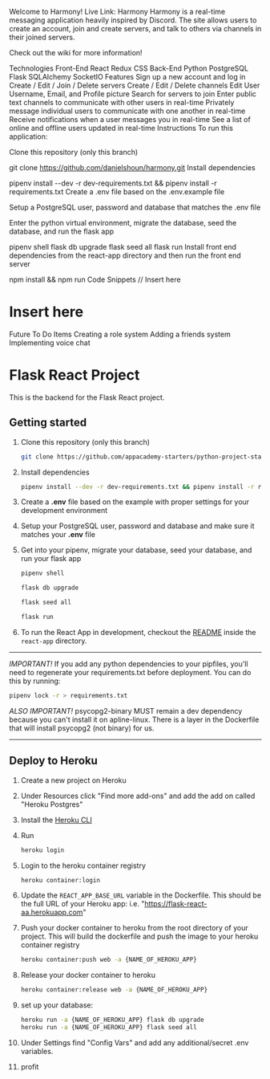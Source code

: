 Welcome to Harmony!
Live Link: Harmony
Harmony is a real-time messaging application heavily inspired by Discord. The site allows users to create an account, join and create servers, and talk to others via channels in their joined servers.

Check out the wiki for more information!

Technologies
Front-End
React
Redux
CSS
Back-End
Python
PostgreSQL
Flask
SQLAlchemy
SocketIO
Features
Sign up a new account and log in
Create / Edit / Join / Delete servers
Create / Edit / Delete channels
Edit User Username, Email, and Profile picture
Search for servers to join
Enter public text channels to communicate with other users in real-time
Privately message individual users to communicate with one another in real-time
Receive notifications when a user messages you in real-time
See a list of online and offline users updated in real-time
Instructions
To run this application:

Clone this repository (only this branch)

git clone https://github.com/danielshoun/harmony.git
Install dependencies

pipenv install --dev -r dev-requirements.txt && pipenv install -r requirements.txt
Create a .env file based on the .env.example file

Setup a PostgreSQL user, password and database that matches the .env file

Enter the python virtual environment, migrate the database, seed the database, and run the flask app

pipenv shell
flask db upgrade
flask seed all
flask run
Install front end dependencies from the react-app directory and then run the front end server

npm install && npm run
Code Snippets
// Insert here
# Insert here
Future To Do Items
 Creating a role system
 Adding a friends system
 Implementing voice chat



# Flask React Project

This is the backend for the Flask React project.

## Getting started

1. Clone this repository (only this branch)

   ```bash
   git clone https://github.com/appacademy-starters/python-project-starter.git
   ```

2. Install dependencies

      ```bash
      pipenv install --dev -r dev-requirements.txt && pipenv install -r requirements.txt
      ```

3. Create a **.env** file based on the example with proper settings for your
   development environment
4. Setup your PostgreSQL user, password and database and make sure it matches your **.env** file

5. Get into your pipenv, migrate your database, seed your database, and run your flask app

   ```bash
   pipenv shell
   ```

   ```bash
   flask db upgrade
   ```

   ```bash
   flask seed all
   ```

   ```bash
   flask run
   ```

6. To run the React App in development, checkout the [README](./react-app/README.md) inside the `react-app` directory.

***
*IMPORTANT!*
   If you add any python dependencies to your pipfiles, you'll need to regenerate your requirements.txt before deployment.
   You can do this by running:

   ```bash
   pipenv lock -r > requirements.txt
   ```

*ALSO IMPORTANT!*
   psycopg2-binary MUST remain a dev dependency because you can't install it on apline-linux.
   There is a layer in the Dockerfile that will install psycopg2 (not binary) for us.
***

## Deploy to Heroku

1. Create a new project on Heroku
2. Under Resources click "Find more add-ons" and add the add on called "Heroku Postgres"
3. Install the [Heroku CLI](https://devcenter.heroku.com/articles/heroku-command-line)
4. Run

   ```bash
   heroku login
   ```

5. Login to the heroku container registry

   ```bash
   heroku container:login
   ```

6. Update the `REACT_APP_BASE_URL` variable in the Dockerfile.
   This should be the full URL of your Heroku app: i.e. "https://flask-react-aa.herokuapp.com"
7. Push your docker container to heroku from the root directory of your project.
   This will build the dockerfile and push the image to your heroku container registry

   ```bash
   heroku container:push web -a {NAME_OF_HEROKU_APP}
   ```

8. Release your docker container to heroku

   ```bash
   heroku container:release web -a {NAME_OF_HEROKU_APP}
   ```

9. set up your database:

   ```bash
   heroku run -a {NAME_OF_HEROKU_APP} flask db upgrade
   heroku run -a {NAME_OF_HEROKU_APP} flask seed all
   ```

10. Under Settings find "Config Vars" and add any additional/secret .env variables.

11. profit
